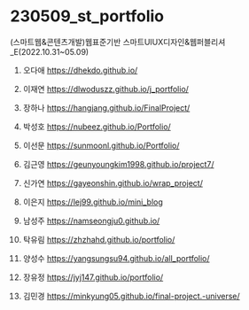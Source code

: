 # 230509_st_portfolio
 
(스마트웹&콘텐츠개발)웹표준기반 스마트UIUX디자인&웹퍼블리셔_E(2022.10.31~05.09)

1. 오다애 https://dhekdo.github.io/

2. 이재연 https://dlwoduszz.github.io/j_portfolio/

3. 장하나 https://hangjang.github.io/FinalProject/

4. 박성호 https://nubeez.github.io/Portfolio/

5. 이선문 https://sunmoonl.github.io/Portfolio/

6. 김근영 https://geunyoungkim1998.github.io/project7/

7. 신가연  https://gayeonshin.github.io/wrap_project/

8. 이은지 https://lej99.github.io/mini_blog

9. 남성주 https://namseongju0.github.io/

10. 탁유림 https://zhzhahd.github.io/portfolio/

11. 양성수 https://yangsungsu94.github.io/all_portfolio/

12. 장유정 https://jyj147.github.io/portfolio/

13. 김민경 https://minkyung05.github.io/final-project.-universe/
